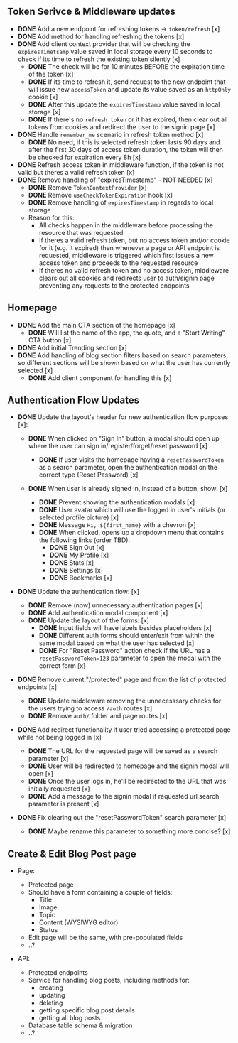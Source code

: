 ## Token Serivce & Middleware updates

- **DONE** Add a new endpoint for refreshing tokens -> `token/refresh` [x]
- **DONE** Add method for handling refreshing the tokens [x]
- **DONE** Add client context provider that will be checking the `expiresTimetsamp` value saved in local storage
  every 10 seconds to check if its time to refresh the existing token silently [x]
  - **DONE** The check will be for 10 minutes BEFORE the expiration time of the token [x]
  - **DONE** If its time to refresh it, send request to the new endpoint that will issue new `accessToken`
    and update its value saved as an `httpOnly` cookie [x]
  - **DONE** After this update the `expiresTimestamp` value saved in local storage [x]
  - **DONE** If there's no `refresh token` or it has expired, then clear out all tokens from cookies and redirect
    the user to the signin page [x]
- **DONE** Handle `remember_me` scenario in refresh token method [x]
  - **DONE** No need, if this is selected refresh token lasts 90 days and after
    the first 30 days of access token duration, the token will then be
    checked for expiration every 8h [x]
- **DONE** Refresh access token in middleware function, if the token is not valid but theres a valid refresh token [x]
- **DONE** Remove handling of "expiresTimestamp" - NOT NEEDED [x]
  - **DONE** Remove `TokenContextProvider` [x]
  - **DONE** Remove `useCheckTokenExpiration` hook [x]
  - **DONE** Remove handling of `expiresTimestamp` in regards to local storage
  - Reason for this:
    - All checks happen in the middleware before processing the resource that was requested
    - If theres a valid refresh token, but no access token and/or cookie for it (e.g. it expired)
      then whenever a page or API endpoint is requested, middleware is triggered which first issues a new access token
      and proceeds to the requested resource
    - If theres no valid refresh token and no access token, middleware clears out all cookies and redirects user to auth/signin page
      preventing any requests to the protected endpoints

## Homepage

- **DONE** Add the main CTA section of the homepage [x]
  - **DONE** Will list the name of the app, the quote, and a "Start Writing" CTA button [x]
- **DONE** Add initial Trending section [x]
- **DONE** Add handling of blog section filters based on search parameters,
  so different sections will be shown based on what the user has currently selected [x]
  - **DONE** Add client component for handling this [x]

## Authentication Flow Updates

- **DONE** Update the layout's header for new authentication flow purposes [x]:

  - **DONE** When clicked on "Sign In" button, a modal should open up where the user can sign in/register/forget/reset password [x]

    - **DONE** If user visits the homepage having a `resetPasswordToken` as a search parameter, open the authentication modal on the correct type (Reset Password) [x]

  - **DONE** When user is already signed in, instead of a button, show: [x]
    - **DONE** Prevent showing the authentication modals [x]
    - **DONE** User avatar which will use the logged in user's initials (or selected profile picture) [x]
    - **DONE** Message `Hi, ${first_name}` with a chevron [x]
    - **DONE** When clicked, opens up a dropdown menu that contains the following links (order TBD):
      - **DONE** Sign Out [x]
      - **DONE** My Profile [x]
      - **DONE** Stats [x]
      - **DONE** Settings [x]
      - **DONE** Bookmarks [x]

- **DONE** Update the authentication flow: [x]

  - **DONE** Remove (now) unnecessary authentication pages [x]
  - **DONE** Add authentication modal component [x]
  - **DONE** Update the layout of the forms: [x]
    - **DONE** Input fields will have labels besides placeholders [x]
    - **DONE** Different auth forms should enter/exit from within the same modal based on what the user has selected [x]
    - **DONE** For "Reset Password" action check if the URL has a `resetPasswordToken=123` parameter to open the modal with the correct form [x]

- **DONE** Remove current "/protected" page and from the list of protected endpoints [x]

  - **DONE** Update middleware removing the unnecesssary checks for the users trying to access `/auth` routes [x]
  - **DONE** Remove `auth/` folder and page routes [x]

- **DONE** Add redirect functionality if user tried accessing a protected page while not being logged in [x]

  - **DONE** The URL for the requested page will be saved as a search parameter [x]
  - **DONE** User will be redirected to homepage and the signin modal will open [x]
  - **DONE** Once the user logs in, he'll be redirected to the URL that was initially requested [x]
  - **DONE** Add a message to the signin modal if requested url search parameter is present [x]

- **DONE** Fix clearing out the "resetPasswordToken" search parameter [x]
  - **DONE** Maybe rename this parameter to something more concise? [x]

## Create & Edit Blog Post page

- Page:

  - Protected page
  - Should have a form containing a couple of fields:
    - Title
    - Image
    - Topic
    - Content (WYSIWYG editor)
    - Status
  - Edit page will be the same, with pre-populated fields
  - ..?

- API:
  - Protected endpoints
  - Service for handling blog posts, including methods for:
    - creating
    - updating
    - deleting
    - getting specific blog post details
    - getting all blog posts
  - Database table schema & migration
  - ..?
